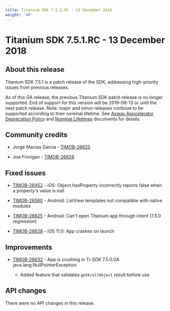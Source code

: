 ```yaml
---
title: Titanium SDK 7.5.1.RC - 13 December 2018
weight: '40'
---
```


# Titanium SDK 7.5.1.RC - 13 December 2018

## About this release

Titanium SDK 7.5.1 is a patch release of the SDK, addressing high-priority issues from previous releases.

As of this GA release, the previous Titanium SDK patch release is no longer supported. End of support for this version will be 2019-06-13 or until the next patch release. Note: major and minor releases continue to be supported according to their nominal lifetime. See [Axway Appcelerator Deprecation Policy](/guide/AMPLIFY_Appcelerator_Services_Overview/Axway_Appcelerator_Deprecation_Policy/) and [Nominal Lifetimes](/guide/AMPLIFY_Appcelerator_Services_Overview/Axway_Appcelerator_Product_Lifecycle/#nominal-lifetimes) documents for details.

## Community credits

* Jorge Macias Garcia - [TIMOB-26625](https://jira.appcelerator.org/browse/TIMOB-26625)

* Joe Finnigan - [TIMOB-26628](https://jira.appcelerator.org/browse/TIMOB-26628)

## Fixed issues

* [TIMOB-26452](https://jira.appcelerator.org/browse/TIMOB-26452) - iOS: Object.hasProperty incorrectly reports false when a property's value is null

* [TIMOB-26580](https://jira.appcelerator.org/browse/TIMOB-26580) - Android: ListView templates not compatible with native modules

* [TIMOB-26625](https://jira.appcelerator.org/browse/TIMOB-26625) - Android: Can't open Titanium app through intent (7.5.0 regression)

* [TIMOB-26628](https://jira.appcelerator.org/browse/TIMOB-26628) - iOS 11.0: App crashes on launch

## Improvements

* [TIMOB-26632](https://jira.appcelerator.org/browse/TIMOB-26632) - App is crushing in Ti-SDK 7.5.0.GA java.lang.NullPointerException

    * Added feature that validates `getKrollObject` result before use

## API changes

There were no API changes in this release.
